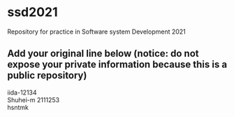 # ssd2021
Repository for practice in Software system Development 2021
## Add your original line below (notice: do not expose your private information because this is a public repository)
iida-12134  
Shuhei-m 2111253  
hsntmk